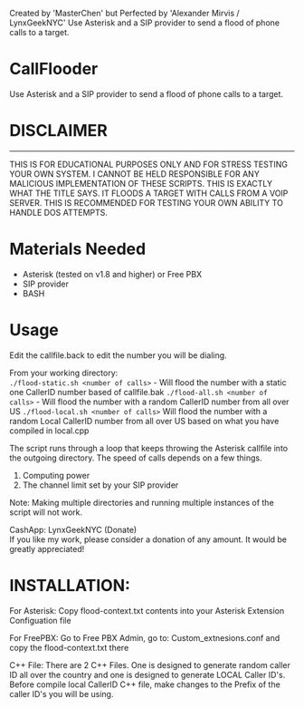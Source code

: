 Created by 'MasterChen' but Perfected by 'Alexander Mirvis / LynxGeekNYC'
Use Asterisk and a SIP provider to send a flood of phone calls to a target.

# CallFlooder    
Use Asterisk and a SIP provider to send a flood of phone calls to a target.

#  DISCLAIMER      
-------
THIS IS FOR EDUCATIONAL PURPOSES ONLY AND FOR STRESS TESTING YOUR OWN SYSTEM. I CANNOT BE HELD RESPONSIBLE FOR ANY MALICIOUS IMPLEMENTATION OF THESE SCRIPTS. THIS IS EXACTLY WHAT THE TITLE SAYS. IT FLOODS A TARGET WITH CALLS FROM A VOIP SERVER. THIS IS RECOMMENDED FOR TESTING YOUR OWN ABILITY TO HANDLE DOS ATTEMPTS.

Materials Needed
================
+ Asterisk (tested on v1.8 and higher) or Free PBX      
+ SIP provider      
+ BASH      


Usage
=====
Edit the callfile.back to edit the number you will be dialing.

From your working directory:      
`./flood-static.sh <number of calls>` - Will flood the number with a static one CallerID number based of callfile.bak
`./flood-all.sh <number of calls>` - Will flood the number with a random CallerID number from all over US
`./flood-local.sh <number of calls>` Will flood the number with a random Local CallerID number from all over US based on what you have compiled in local.cpp

The script runs through a loop that keeps throwing the Asterisk callfile into the outgoing directory.
The speed of calls depends on a few things.
1. Computing power
2. The channel limit set by your SIP provider

Note: Making multiple directories and running multiple instances of the script will not work. 

CashApp: LynxGeekNYC (Donate)      
If you like my work, please consider a donation of any amount. It would be greatly appreciated!

INSTALLATION:
=============

For Asterisk:
Copy flood-context.txt contents into your Asterisk Extension Configuation file

For FreePBX:
Go to Free PBX Admin, go to: Custom_extnesions.conf and copy the flood-context.txt there

C++ File:
There are 2 C++ Files. One is designed to generate random caller ID all over the country and one is designed to generate LOCAL Caller ID's.
Before compile local CallerID C++ file, make changes to the Prefix of the caller ID's you will be using.
